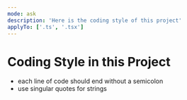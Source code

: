 ```yaml
---
mode: ask
description: 'Here is the coding style of this project'
applyTo: ['.ts', '.tsx']
---
```

# Coding Style in this Project
- each line of code should end without a semicolon
- use singular quotes for strings
